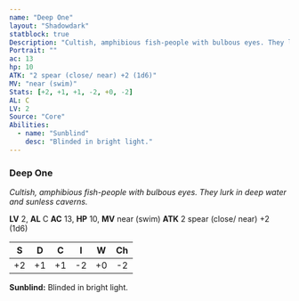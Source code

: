 ```yaml
---
name: "Deep One"
layout: "Shadowdark"
statblock: true
Description: "Cultish, amphibious fish-people with bulbous eyes. They lurk in deep water and sunless caverns."
Portrait: ""
ac: 13
hp: 10
ATK: "2 spear (close/ near) +2 (1d6)"
MV: "near (swim)"
Stats: [+2, +1, +1, -2, +0, -2]
AL: C
LV: 2
Source: "Core"
Abilities:
  - name: "Sunblind"
    desc: "Blinded in bright light."
---
```


### Deep One

_Cultish, amphibious fish-people with bulbous eyes. They lurk in deep water and sunless caverns._

**LV** 2, **AL** C
**AC** 13, **HP** 10, **MV** near (swim)
**ATK** 2 spear (close/ near) +2 (1d6)

|  S  |  D  |  C  |  I  |  W  |  Ch  |
|:---:|:---:|:---:|:---:|:---:|:----:|
| +2 | +1 | +1 | -2 | +0 | -2 |

**Sunblind:** Blinded in bright light.

